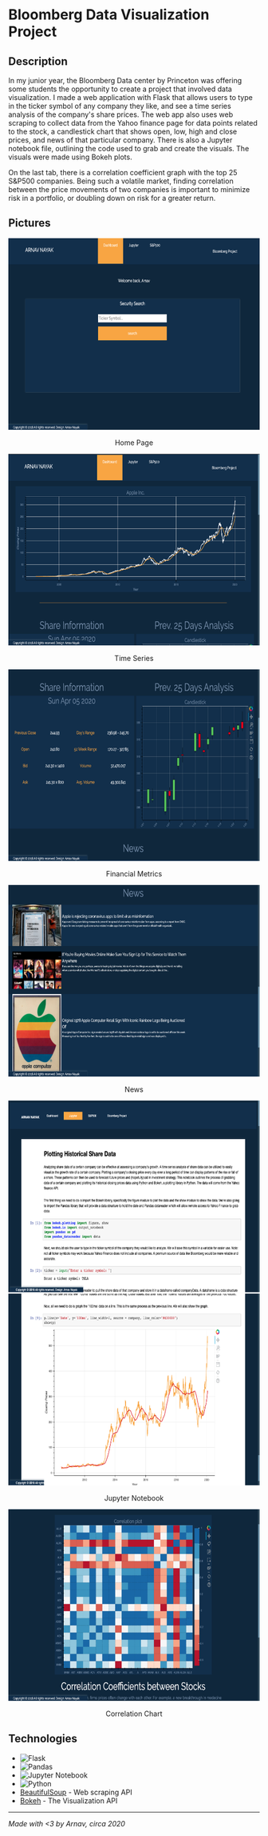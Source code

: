 # Bloomberg Data Visualization Project

## Description
In my junior year, the Bloomberg Data center by Princeton was offering some students the opportunity to create a project that involved data visualization. I made a web application with Flask that allows users to type in the ticker symbol of any company they like, and see a time series analysis of the company's share prices. The web app also uses web scraping to collect data from the Yahoo finance page for data points related to the stock, a candlestick chart that shows open, low, high and close prices, and news of that particular company. There is also a Jupyter notebook file, outlining the code used to grab and create the visuals. The visuals were made using Bokeh plots.

On the last tab, there is a correlation coefficient graph with the top 25 S&P500 companies. Being such a volatile market, finding correlation between the price movements of two companies is important to minimize risk in a portfolio, or doubling down on risk for a greater return. 

## Pictures
<div align="center">
  <img src="images/home.png" width="666" height="383">  
</div>
<p align="center">
  Home Page
</p>

<div align="center">
  <img src="images/dash1.png" width="666" height="383">  
</div>
<p align="center">
  Time Series
</p>
<div align="center">
  <img src="images/dash2.png" width="666" height="383">  
</div>
<p align="center">
  Financial Metrics
</p>

<div align="center">
  <img src="images/dash3.png" width="666" height="383">  
</div>
<p align="center">
  News
</p>
  
  <div align="center">
  <img src="images/jupyter1.png" width="666" height="383">  
  </div>
  <div align="center">
  <img src="images/jupyter2.png" width="666" height="383">  
  </div>
  <p align="center">
  Jupyter Notebook
</p>
  
  <div align="center">
  <img src="images/correlation.png" width="666" height="383">  
  </div>
  <p align="center">
  Correlation Chart
</p>

## Technologies
- ![Flask](https://img.shields.io/badge/flask-%23000.svg?style=for-the-badge&logo=flask&logoColor=white)
- ![Pandas](https://img.shields.io/badge/pandas-%23150458.svg?style=for-the-badge&logo=pandas&logoColor=white)
- ![Jupyter Notebook](https://img.shields.io/badge/jupyter-%23FA0F00.svg?style=for-the-badge&logo=jupyter&logoColor=white)
- ![Python](https://img.shields.io/badge/python-3670A0?style=for-the-badge&logo=python&logoColor=ffdd54)
- [BeautifulSoup](https://www.crummy.com/software/BeautifulSoup/bs4/doc/) - Web scraping API
- [Bokeh](https://docs.bokeh.org/en/latest/index.html) - The Visualization API

---
*Made with <3 by Arnav, circa 2020*
